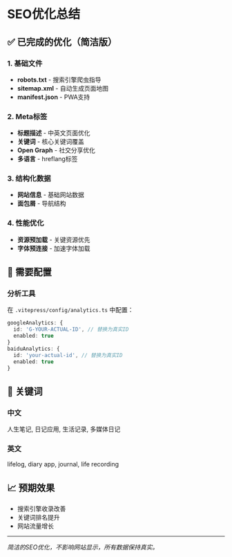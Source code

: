 # SEO优化总结

## ✅ 已完成的优化（简洁版）

### 1. 基础文件
- **robots.txt** - 搜索引擎爬虫指导
- **sitemap.xml** - 自动生成页面地图
- **manifest.json** - PWA支持

### 2. Meta标签
- **标题描述** - 中英文页面优化
- **关键词** - 核心关键词覆盖
- **Open Graph** - 社交分享优化
- **多语言** - hreflang标签

### 3. 结构化数据
- **网站信息** - 基础网站数据
- **面包屑** - 导航结构

### 4. 性能优化
- **资源预加载** - 关键资源优先
- **字体预连接** - 加速字体加载

## 🔧 需要配置

### 分析工具
在 `.vitepress/config/analytics.ts` 中配置：
```typescript
googleAnalytics: { 
  id: 'G-YOUR-ACTUAL-ID', // 替换为真实ID
  enabled: true 
}
baiduAnalytics: { 
  id: 'your-actual-id', // 替换为真实ID
  enabled: true 
}
```

## 🎯 关键词

### 中文
人生笔记, 日记应用, 生活记录, 多媒体日记

### 英文
lifelog, diary app, journal, life recording

## 📈 预期效果

- 搜索引擎收录改善
- 关键词排名提升
- 网站流量增长

---

*简洁的SEO优化，不影响网站显示，所有数据保持真实。*